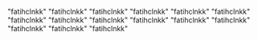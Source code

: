 "fatihclnkk" "fatihclnkk"  "fatihclnkk" 
"fatihclnkk" "fatihclnkk"  "fatihclnkk" 
"fatihclnkk" "fatihclnkk"  "fatihclnkk"
"fatihclnkk" "fatihclnkk"  "fatihclnkk" 
"fatihclnkk" "fatihclnkk"  "fatihclnkk" 
